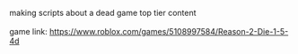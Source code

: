 making scripts about a dead game top tier content\
\
game link: https://www.roblox.com/games/5108997584/Reason-2-Die-1-5-4d
